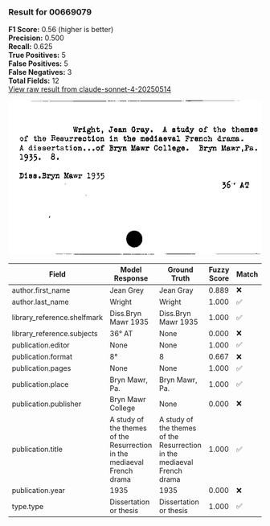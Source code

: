 ### Result for 00669079
**F1 Score:** 0.56 (higher is better)<br>**Precision:** 0.500<br>**Recall:** 0.625<br>**True Positives:** 5<br>**False Positives:** 5<br>**False Negatives:** 3<br>**Total Fields:** 12<br>[View raw result from claude-sonnet-4-20250514](https://github.com/RISE-UNIBAS/humanities_data_benchmark/blob/main/results/2025-10-01/T0148/request_T0148_00669079.json)

<img src="https://github.com/RISE-UNIBAS/humanities_data_benchmark/blob/main/benchmarks/zettelkatalog/images/00669079.jpg?raw=true" alt="00669079" width="600px">

| Field | Model Response | Ground Truth | Fuzzy Score | Match |
|-------|----------------|--------------|-------------|-------|
| author.first_name | Jean Grey | Jean Gray | 0.889 | ❌ |
| author.last_name | Wright | Wright | 1.000 | ✅ |
| library_reference.shelfmark | Diss.Bryn Mawr 1935 | Diss.Bryn Mawr 1935 | 1.000 | ✅ |
| library_reference.subjects | 36° AT | None | 0.000 | ❌ |
| publication.editor | None | None | 1.000 | ✅ |
| publication.format | 8° | 8 | 0.667 | ❌ |
| publication.pages | None | None | 1.000 | ✅ |
| publication.place | Bryn Mawr, Pa. | Bryn Mawr, Pa. | 1.000 | ✅ |
| publication.publisher | Bryn Mawr College | None | 0.000 | ❌ |
| publication.title | A study of the themes of the Resurrection in the mediaeval French drama | A study of the themes of the Resurrection in the mediaeval French drama | 1.000 | ✅ |
| publication.year | 1935 | 1935 | 0.000 | ❌ |
| type.type | Dissertation or thesis | Dissertation or thesis | 1.000 | ✅ |
